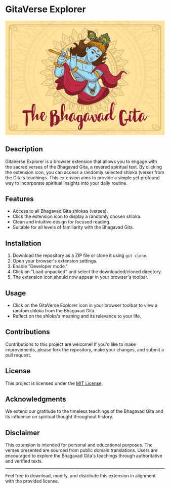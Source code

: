 # GitaVerse Explorer

![Extension Icon](finalicon.png)

## Description
GitaVerse Explorer is a browser extension that allows you to engage with the sacred verses of the Bhagavad Gita, a revered spiritual text. By clicking the extension icon, you can access a randomly selected shloka (verse) from the Gita's teachings. This extension aims to provide a simple yet profound way to incorporate spiritual insights into your daily routine.

## Features
- Access to all Bhagavad Gita shlokas (verses).
- Click the extension icon to display a randomly chosen shloka.
- Clean and intuitive design for focused reading.
- Suitable for all levels of familiarity with the Bhagavad Gita.

## Installation
1. Download the repository as a ZIP file or clone it using `git clone`.
2. Open your browser's extension settings.
3. Enable "Developer mode."
4. Click on "Load unpacked" and select the downloaded/cloned directory.
5. The extension icon should now appear in your browser's toolbar.

## Usage
- Click on the GitaVerse Explorer icon in your browser toolbar to view a random shloka from the Bhagavad Gita.
- Reflect on the shloka's meaning and its relevance to your life.

## Contributions
Contributions to this project are welcome! If you'd like to make improvements, please fork the repository, make your changes, and submit a pull request.

## License
This project is licensed under the [MIT License](LICENSE).

## Acknowledgments
We extend our gratitude to the timeless teachings of the Bhagavad Gita and its influence on spiritual thought throughout history.

## Disclaimer
This extension is intended for personal and educational purposes. The verses presented are sourced from public domain translations. Users are encouraged to explore the Bhagavad Gita's teachings through authoritative and verified texts.

---

Feel free to download, modify, and distribute this extension in alignment with the provided license.

